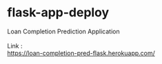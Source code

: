 # flask-app-deploy
Loan Completion Prediction Application
</br>
</br>
Link :</br>
https://loan-completion-pred-flask.herokuapp.com/
